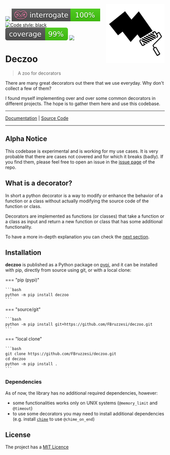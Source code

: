 <img src="img/deczoo-logo.png" width=185 height=185 align="right">

![](https://img.shields.io/github/license/FBruzzesi/deczoo)
<img src ="img/interrogate-shield.svg">
[![Code style: black](https://img.shields.io/badge/code%20style-black-000000.svg)](https://github.com/psf/black)
<img src ="img/coverage.svg">
<img src = "https://img.shields.io/pypi/pyversions/deczoo">


# Deczoo

> A zoo for decorators

There are many great decorators out there that we use everyday. Why don't collect a few of them?

I found myself implementing over and over some common decorators in different projects.
The hope is to gather them here and use this codebase.

---

[Documentation](https://fbruzzesi.github.io/deczoo) | [Source Code](https://github.com/fbruzzesi/deczoo)

---

## Alpha Notice

This codebase is experimental and is working for my use cases. It is very probable that there are cases not covered and for which it breaks (badly). If you find them, please feel free to open an issue in the [issue page](https://github.com/FBruzzesi/deczoo/issues) of the repo.

## What is a decorator?

In short a python decorator is a way to modify or enhance the behavior of a function or a class without actually modifying the source code of the function or class.

Decorators are implemented as functions (or classes) that take a function or a class as input and return a new function or class that has some additional functionality.

To have a more in-depth explanation you can check the [next section](decorators/intro.md).

## Installation

**deczoo** is published as a Python package on [pypi](https://pypi.org/), and it can be installed with pip, directly from source using git, or with a local clone:

=== "pip (pypi)"

    ```bash
    python -m pip install deczoo
    ```

=== "source/git"

    ```bash
    python -m pip install git+https://github.com/FBruzzesi/deczoo.git
    ```

=== "local clone"

    ```bash
    git clone https://github.com/FBruzzesi/deczoo.git
    cd deczoo
    python -m pip install .
    ```

### Dependencies

As of now, the library has no additional required dependencies, however:

- some functionalities works only on UNIX systems (`@memory_limit` and `@timeout`)
- to use some decorators you may need to install additional dependencies (e.g. install [`chime`](https://github.com/MaxHalford/chime) to use `@chime_on_end`)

## License

The project has a [MIT Licence](https://github.com/FBruzzesi/deczoo/blob/main/LICENSE)
